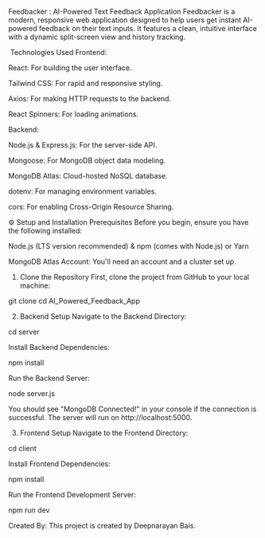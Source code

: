 Feedbacker : AI-Powered Text Feedback Application
Feedbacker is a modern, responsive web application designed to help users get instant AI-powered feedback on their text inputs. It features a clean, intuitive interface with a dynamic split-screen view and history tracking.

 Technologies Used
Frontend:

React: For building the user interface.

Tailwind CSS: For rapid and responsive styling.

Axios: For making HTTP requests to the backend.

React Spinners: For loading animations.

Backend:

Node.js & Express.js: For the server-side API.

Mongoose: For MongoDB object data modeling.

MongoDB Atlas: Cloud-hosted NoSQL database.

dotenv: For managing environment variables.

cors: For enabling Cross-Origin Resource Sharing.

⚙ Setup and Installation
Prerequisites
Before you begin, ensure you have the following installed:

Node.js (LTS version recommended) & npm (comes with Node.js) or Yarn

MongoDB Atlas Account: You'll need an account and a cluster set up.

1. Clone the Repository
First, clone the project from GitHub to your local machine:

git clone <your-repository-url>
cd AI_Powered_Feedback_App 

2. Backend Setup
Navigate to the Backend Directory:

cd server

Install Backend Dependencies:

npm install



Run the Backend Server:

node server.js

You should see "MongoDB Connected!" in your console if the connection is successful. The server will run on http://localhost:5000.

3. Frontend Setup
Navigate to the Frontend Directory:

cd client

Install Frontend Dependencies:

npm install 

Run the Frontend Development Server:

npm run dev

Created By:
This project is created by Deepnarayan Bais.
